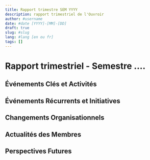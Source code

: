 ```yaml
---
title: Rapport trimestre SEM YYYY
description: rapport trimestriel de l'Ouvroir
author: #username
date: #date [YYYY]-[MM]-[DD]
draft: true
slug: #slug
lang: #lang [en ou fr]
tags: []
---
```


# Rapport trimestriel - Semestre .…

## Événements Clés et Activités

## Événements Récurrents et Initiatives

## Changements Organisationnels

## Actualités des Membres

## Perspectives Futures

